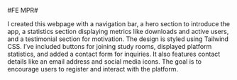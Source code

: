 #FE MPR#  

I created this webpage with a navigation bar, a hero section to introduce the app, a statistics section displaying metrics like downloads and active users, and a testimonial section for motivation. 
The design is styled using Tailwind CSS. I’ve included buttons for joining study rooms, displayed platform statistics, and added a contact form for inquiries. 
It also features contact details like an email address and social media icons. The goal is to encourage users to register and interact with the platform.
